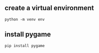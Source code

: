 
## create a virtual environment
```dos
python -m venv env
```

## install pygame
```dos
pip install pygame
```